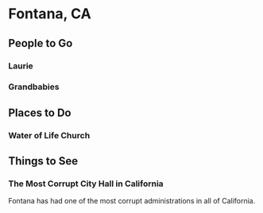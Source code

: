 # Fontana, CA
## People to Go
### Laurie
### Grandbabies
## Places to Do
### Water of Life Church
## Things to See
### The Most Corrupt City Hall in California
Fontana has had one of the most corrupt administrations in all of California.
